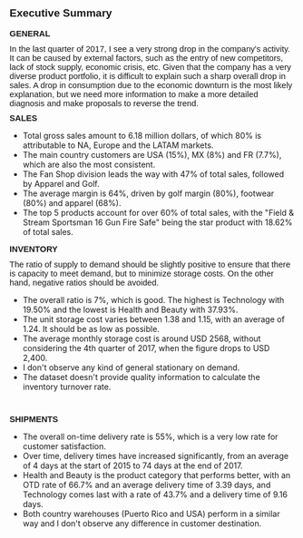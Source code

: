 ## <p style='margin-top:0in;margin-right:0in;margin-bottom:8.0pt;margin-left:0in;font-size:11.0pt;font-family:"Calibri",sans-serif;'><strong><span style="font-size:19px;line-height:107%;">Executive Summary</span></strong></p>
<p style='margin-top:0in;margin-right:0in;margin-bottom:8.0pt;margin-left:0in;font-size:11.0pt;font-family:"Calibri",sans-serif;'><strong>GENERAL</strong></p>
<p style='margin-top:0in;margin-right:0in;margin-bottom:8.0pt;margin-left:0in;font-size:11.0pt;font-family:"Calibri",sans-serif;'>In the last quarter of 2017, I see a very strong drop in the company&apos;s activity. It can be caused by external factors, such as the entry of new competitors, lack of stock supply, economic crisis, etc. Given that the company has a very diverse product portfolio, it is difficult to explain such a sharp overall drop in sales. A drop in consumption due to the economic downturn is the most likely explanation, but we need more information to make a more detailed diagnosis and make proposals to reverse the trend.</p>
<p style='margin-top:0in;margin-right:0in;margin-bottom:8.0pt;margin-left:0in;font-size:11.0pt;font-family:"Calibri",sans-serif;'><strong>SALES</strong></p>
<ul class="decimal_type" style="list-style-type: disc;">
    <li>Total gross sales amount to 6.18 million dollars, of which 80% is attributable to NA, Europe and the LATAM markets.</li>
    <li>The main country customers are USA (15%), MX (8%) and FR (7.7%), which are also the most consistent.</li>
    <li>The Fan Shop division leads the way with 47% of total sales, followed by Apparel and Golf.</li>
    <li>The average margin is 64%, driven by golf margin (80%), footwear (80%) and apparel (68%).</li>
    <li>The top 5 products account for over 60% of total sales, with the &quot;Field &amp; Stream Sportsman 16 Gun Fire Safe&quot; being the star product with 18.62% of total sales.</li>
</ul>
<p style='margin-top:0in;margin-right:0in;margin-bottom:8.0pt;margin-left:0in;font-size:11.0pt;font-family:"Calibri",sans-serif;'><strong>INVENTORY</strong></p>
<p style='margin-top:0in;margin-right:0in;margin-bottom:8.0pt;margin-left:0in;font-size:11.0pt;font-family:"Calibri",sans-serif;'>The ratio of supply to demand should be slightly positive to ensure that there is capacity to meet demand, but to minimize storage costs. On the other hand, negative ratios should be avoided.</p>
<ul class="decimal_type" style="list-style-type: disc;">
    <li>The overall ratio is 7%, which is good. The highest is Technology with 19.50% and the lowest is Health and Beauty with 37.93%.</li>
    <li>The unit storage cost varies between 1.38 and 1.15, with an average of 1.24. It should be as low as possible.</li>
    <li>The average monthly storage cost is around USD 2568, without considering the 4th quarter of 2017, when the figure drops to USD 2,400.</li>
    <li>I don&apos;t observe any kind of general stationary on demand.</li>
    <li>The dataset doesn&apos;t provide quality information to calculate the inventory turnover rate.</li>
</ul>
<p style='margin-top:0in;margin-right:0in;margin-bottom:8.0pt;margin-left:0in;font-size:11.0pt;font-family:"Calibri",sans-serif;'>&nbsp;</p>
<p style='margin-top:0in;margin-right:0in;margin-bottom:8.0pt;margin-left:0in;font-size:11.0pt;font-family:"Calibri",sans-serif;'><strong>SHIPMENTS</strong></p>
<ul class="decimal_type" style="list-style-type: disc;">
    <li>The overall on-time delivery rate is 55%, which is a very low rate for customer satisfaction.</li>
    <li>Over time, delivery times have increased significantly, from an average of 4 days at the start of 2015 to 74 days at the end of 2017.</li>
    <li>Health and Beauty is the product category that performs better, with an OTD rate of 66.7% and an average delivery time of 3.39 days, and Technology comes last with a rate of 43.7% and a delivery time of 9.16 days.</li>
    <li>Both country warehouses (Puerto Rico and USA) perform in a similar way and I don&apos;t observe any difference in customer destination.</li>
</ul>

